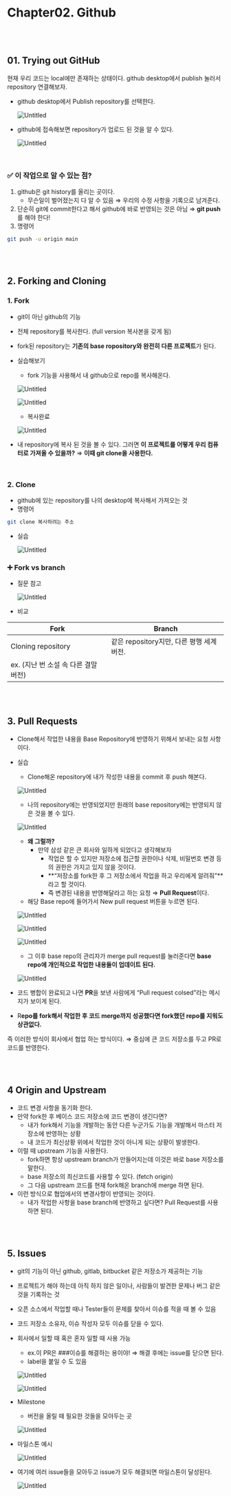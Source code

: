 # Chapter02. Github

<br/>
<br/>

## 01. Trying out GitHub

현재 우리 코드는 local에만 존재하는 상태이다. github desktop에서  publish  눌러서 repository 연결해보자.

- github desktop에서 Publish repository를 선택한다.

    ![Untitled](image/Untitled.png)

- github에 접속해보면 repository가 업로드 된 것을 알 수 있다.

    ![Untitled](image/Untitled%201.png)

<br/>

### ✅ 이 작업으로 알 수 있는 점?

1. github은 git history를 올리는 곳이다.
    - 무슨일이 벌어졌는지 다 알 수 있음 ⇒ 우리의 수정 사항을 기록으로 남겨준다.
2. 단순히 git에 commit한다고 해서 github에 바로 반영되는 것은 아님 ⇒ **git push**를 해야 한다!
3. 명령어

```bash
git push -u origin main
```

<br/>
<br/>

## 2. ****Forking and Cloning****

### 1. Fork

- git이 아닌 github의 기능
- 전체 repository를 복사한다. (full version 복사본을 갖게 됨)
- fork된 repository는 **기존의 base ropository와 완전히 다른 프로젝트**가 된다.

- 실습해보기
    - fork 기능을 사용해서 내 github으로 repo를 복사해온다.
    
    ![Untitled](image/Untitled%202.png)
    

    ![Untitled](image/Untitled%203.png)

    - 복사완료

    ![Untitled](image/Untitled%204.png)

- 내 repository에 복사 된 것을 볼 수 있다. 그러면 **이 프로젝트를 어떻게 우리 컴퓨터로 가져올 수 있을까?** ⇒ **이때 git clone을 사용한다.**

<br/>

### 2. Clone

- github에 있는 repository를 나의 desktop에 복사해서 가져오는 것
- 명령어

```bash
git clone 복사하려는 주소
```

- 실습

    ![Untitled](image/Untitled%205.png)

### ➕ Fork vs branch

- 질문 참고
    
    ![Untitled](image/Untitled%206.png)
    
- 비교

| Fork  | Branch  |
| --- | --- |
| Cloning repository | 같은 repository지만, 다른 평행 세계 버전. 
ex. (지난 번 소설 속 다른 결말 버전) |

<br/>
<br/>

## 3. Pull Requests

- Clone해서 작업한 내용을 Base Repository에 반영하기 위해서 보내는 요청 사항이다.

- 실습
    - Clone해온 repository에 내가 작성한 내용을 commit 후 push 해본다.
    
    ![Untitled](image/Untitled%207.png)
    
    - 나의 repository에는 반영되었지만 원래의 base repository에는 반영되지 않은 것을 볼 수 있다.
    
    ![Untitled](image/Untitled%208.png)
    
    - **왜 그럴까?**
        - 만약 삼성 같은 큰 회사와 일하게 되었다고 생각해보자
            - 작업은 할 수 있지만 저장소에 접근할 권한이나 삭제, 비밀번호 변경 등의 권한은 가지고 있지 않을 것이다.
            - **“저장소를 fork한 후 그 저장소에서 작업을 하고 우리에게 알려줘”**라고 할 것이다.
            - 즉 변경된 내용을 반영해달라고 하는 요청 ⇒ **Pull Request**이다.
    - 해당 Base repo에 들어가서 New pull request 버튼을 누르면 된다.
    
    ![Untitled](image/Untitled%209.png)
    
    ![Untitled](image/Untitled%2010.png)
    
    ![Untitled](image/Untitled%2011.png)
    
    - 그 이후 base repo의 관리자가 merge pull request를 눌러준다면 **base repo에 개인적으로 작업한 내용들이 업데이트 된다.**
    
    ![Untitled](image/Untitled%2012.png)
    
- 코드 병합이 완료되고 나면 **PR**을 보낸 사람에게 “Pull request colsed”라는 메시지가 보이게 된다.
- R**epo를 fork해서 작업한 후 코드 merge까지 성공했다면 fork했던 repo를 지워도 상관없다.**

즉 이러한 방식이 회사에서 협업 하는 방식이다. 
⇒ 중심에 큰 코드 저장소를 두고 PR로 코드를 반영한다.

<br/>
<br/>

## ****4 Origin and Upstream****

- 코드 변경 사항을 동기화 한다.
- 만약 fork한 후 베이스 코드 저장소에 코드 변경이 생긴다면?
    - 내가 fork해서 기능을 개발하는 동안 다른 누군가도 기능을 개발해서 마스터 저장소에 반영하는 상황
    - 내 코드가 최신상황 위에서 작업한 것이 아니게 되는 상황이 발생한다.
- 이럴 때 upstream 기능을 사용한다.
    - fork하면 항상 upstream branch가 만들어지는데 이것은 바로 base 저장소를 말한다.
    - base 저장소의 최신코드를 사용할 수 있다. (fetch origin)
    - 그 다음 upstream 코드를 현재 fork해온 branch에 merge 하면 된다.
- 이런 방식으로 협업에서의 변경사항이 반영되는 것이다.
    - 내가 작업한 사항을 base branch에 반영하고 싶다면? Pull Request를 사용하면 된다.
    

<br/>
<br/>

## 5. ****Issues****

- git의 기능이 아닌 github, gitlab, bitbucket 같은 저장소가 제공하는 기능
- 프로젝트가 해야 하는데 아직 하지 않은 일이나, 사람들이 발견한 문제나 버그 같은 것을 기록하는 것
- 오픈 소스에서 작업할 때나 Tester들이 문제를 찾아서 이슈를 적을 때 볼 수 있음
- 코드 저장소 소유자, 이슈 작성자 모두 이슈를 닫을 수 있다.

- 회사에서 일할 때 혹은 혼자 일할 때 사용 가능
    - ex.이 PR은 ###이슈를 해결하는 용이야! ⇒ 해결 후에는 issue를 닫으면 된다.
    - label을 붙일 수 도 있음
    
    ![Untitled](image/Untitled%2013.png)
    

    ![Untitled](image/Untitled%2014.png)

- Milestone
    - 버전을 올릴 때 필요한 것들을 모아두는 곳

    ![Untitled](image/Untitled%2015.png)

- 마일스톤 예시

    ![Untitled](image/Untitled%2016.png)

- 여기에 여러 issue들을 모아두고 issue가 모두 해결되면 마일스톤이 달성된다.

    ![Untitled](image/Untitled%2017.png)
